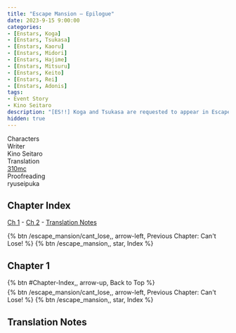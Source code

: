 ```yaml
---
title: "Escape Mansion – Epilogue"
date: 2023-9-15 9:00:00
categories:
- [Enstars, Koga]
- [Enstars, Tsukasa]
- [Enstars, Kaoru]
- [Enstars, Midori]
- [Enstars, Hajime]
- [Enstars, Mitsuru]
- [Enstars, Keito]
- [Enstars, Rei]
- [Enstars, Adonis]
tags:
- Event Story
- Kino Seitaro
description: "[ES!!] Koga and Tsukasa are requested to appear in Escape Mansion. Their fighting spirits are lit up when they hear there will be a grand prize for the winner. They both form their own teams, and begin solving riddles to seize victory."
hidden: true
---
```

<div class="three-wrapper" style="--storyColor:#965e7d;--storyColor-rgb:150,94,125;--storyColor-h:326.8;--storyColor-s: 23%;--storyColor-l:47.8%;">
    <div class="info-area">
        <div class="info">
            <div class="info-item characters">
                <div class="label">
                    Characters
                </div>
                <div class="value">
                <a href="/categories/Enstars/Tsukasa" character="Tsukasa"></a>
                <a href="/categories/Enstars/Koga" character="Koga"></a>
                <a href="/categories/Enstars/Kaoru" character="Kaoru"></a>
                <a href="/categories/Enstars/Midori" character="Midori"></a>
                <a href="/categories/Enstars/Keito" character="Keito"></a>
                <a href="/categories/Enstars/Hajime" character="Hajime"></a>
                <a href="/categories/Enstars/Mitsuru" character="Mitsuru"></a>
                <a href="/categories/Enstars/Rei" character="Rei"></a>
                <a href="/categories/Enstars/Adonis" character="Adonis"></a>
                </div>
            </div>
            <div class="info-item one">
                <div class="label">
                    Writer
                </div>
                <div class="value">
                    Kino Seitaro
                </div>
            </div>
            <div class="info-item two">
                <div class="label">
                    Translation
                </div>
                <div class="value">
                    <a href="/about">310mc</a>
                </div>
            </div>
            <div class="info-item three">
                <div class="label">
                   Proofreading
                </div>
                <div class="value">
                    ryuseipuka
                </div>
            </div>
        </div>
    </div>
</div>

<!-- more -->

## Chapter Index
<a href="#Chapter-1">Ch 1</a> - <a href="#Chapter-2">Ch 2</a> - <a href="#Translation-Notes">Translation Notes</a>

<div toc>
{% btn /escape_mansion/cant_lose,, arrow-left, Previous Chapter: Can't Lose! %}
{% btn /escape_mansion,, star, Index %}
</div>

## Chapter 1

<div toc>
<div style="margin-bottom:5px">{% btn #Chapter-Index,, arrow-up, Back to Top %}</div>
{% btn /escape_mansion/cant_lose,, arrow-left, Previous Chapter: Can't Lose! %}
{% btn /escape_mansion,, star, Index %}
</div>

## Translation Notes
